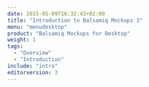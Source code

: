 ```yaml
---
date: 2015-05-09T16:32:43+02:00
title: "Introduction to Balsamiq Mockups 3"
menu: "menudesktop"
product: "Balsamiq Mockups for Desktop"
weight: 1
tags:
  - "Overview"
  - "Introduction"
include: "intro"
editorversion: 3
---
```

